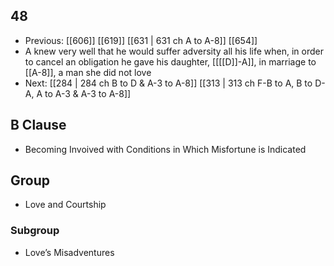 ## 48
- Previous: [[606]] [[619]] [[631 | 631 ch A to A-8]] [[654]] 
- A knew very well that he would suffer adversity all his life when, in order to cancel an obligation he gave his daughter, [[[[D]]-A]], in marriage to [[A-8]], a man she did not love
- Next: [[284 | 284 ch B to D &amp; A-3 to A-8]] [[313 | 313 ch F-B to A, B to D-A, A to A-3 &amp; A-3 to A-8]] 

## B Clause
- Becoming Invoived with Conditions in Which Misfortune is Indicated

## Group
- Love and Courtship

### Subgroup
- Love’s Misadventures

